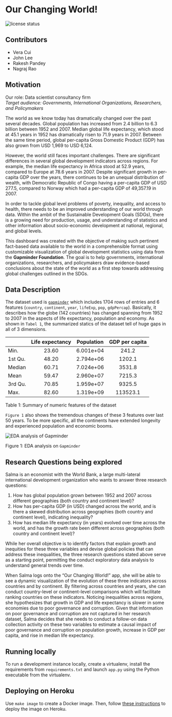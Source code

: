 Our Changing World!
================

![license
status](https://img.shields.io/github/license/UBC-MDS/our_changing_world)

## Contributors

-   Vera Cui
-   John Lee
-   Rakesh Pandey
-   Nagraj Rao

## Motivation

Our role: Data scientist consultancy firm <br> *Target audience:
Governments, International Organizations, Researchers, and Policymakers*

The world as we know today has dramatically changed over the past
several decades. Global population has increased from 2.4 billion to 6.3
billion between 1952 and 2007. Median global life expectancy, which
stood at 45.1 years in 1952 has dramatically risen to 71.9 years in
2007. Between the same time period, global per-capita Gross Domestic
Product (GDP) has also grown from USD 1,969 to USD 6,124.

However, the world still faces important challenges. There are
significant differences in several global development indicators across
regions. For example, the median life expectancy in Africa stood at 52.9
years, compared to Europe at 78.6 years in 2007. Despite significant
growth in per-capita GDP over the years, there continues to be an
unequal distribution of wealth, with Democratic Republic of Congo having
a per-capita GDP of USD 277.5, compared to Norway which had a per-capita
GDP of 49,357.19 in 2007.

In order to tackle global level problems of poverty, inequality, and
access to health, there needs to be an improved understanding of our
world through data. Within the ambit of the Sustainable Development
Goals (SDGs), there is a growing need for production, usage, and
understanding of statistics and other information about socio-economic
development at national, regional, and global levels.

This dashboard was created with the objective of making such pertinent
fact-based data available to the world in a comprehensible format using
customizable visualization of global development statistics using data
from the **Gapminder Foundation**. The goal is to help governments,
international organizations, researchers, and policymakers draw
evidence-based conclusions about the state of the world as a first step
towards addressing global challenges outlined in the SDGs.

## Data Description

The dataset used is [`gapminder`](https://www.gapminder.org/) which
includes 1704 rows of entries and 6 features (`country`, `continent`,
`year`, `lifeExp`, `pop`, `gdpPercap`). Basically, it describes how the
globe (142 countries) has changed spanning from 1952 to 2007 in the
aspects of life expectancy, population and economy. As shown in
`Tabel 1`, the summarized statics of the dataset tell of huge gaps in
all of 3 dimensions.

|         | Life expectancy | Population | GDP per capita |
|:--------|:---------------:|:----------:|:--------------:|
| Min.    |      23.60      | 6.001e+04  |     241.2      |
| 1st Qu. |      48.20      | 2.794e+06  |     1202.1     |
| Median  |      60.71      | 7.024e+06  |     3531.8     |
| Mean    |      59.47      | 2.960e+07  |     7215.3     |
| 3rd Qu. |      70.85      | 1.959e+07  |     9325.5     |
| Max.    |      82.60      | 1.319e+09  |    113523.1    |

Table 1: Summary of numeric features of the dataset

`Figure 1` also shows the tremendous changes of these 3 features over
last 50 years. To be more specific, all the continents have extended
longevity and experienced population and economic booms.

![EDA analysis of Gapminder](README_files/figure-gfm/eda2-1.png)

Figure 1: EDA analysis on `Gapminder`

## Research Questions being explored

Salma is an economist with the World Bank, a large multi-lateral
international development organization who wants to answer three
research questions:

1.  How has global population grown between 1952 and 2007 across
    different geographies (both country and continent level)?
2.  How has per-capita GDP (in USD) changed across the world, and is
    there a skewed distribution across geographies (both country and
    continent level), indicating inequality?
3.  How has median life expectancy (in years) evolved over time across
    the world, and has the growth rate been different across geographies
    (both country and continent level)?

While her overall objective is to identify factors that explain growth
and inequities for these three variables and devise global policies that
can address these inequalities, the three research questions stated
above serve as a starting point, permitting the conduct exploratory data
analysis to understand general trends over time.

When Salma logs onto the “Our Changing World!” app, she will be able to
see a dynamic visualization of the evolution of these three indicators
across countries and by continent. By filtering across countries and
years, she can conduct country-level or continent-level comparisons
which will facilitate ranking countries on these indicators. Noticing
inequalities across regions, she hypothesizes that growth in GDP and
life expectancy is slower in some economies due to poor governance and
corruption. Given that information on poor governance and corruption are
not captured in her research dataset, Salma decides that she needs to
conduct a follow-on data collection activity on these two variables to
estimate a causal impact of poor governance and corruption on population
growth, increase in GDP per capita, and rise in median life expectancy.

## Running locally

To run a development instance locally, create a virtualenv, install the
requirements from `requirements.txt` and launch `app.py` using the
Python executable from the virtualenv.

## Deploying on Heroku

Use `make image` to create a Docker image. Then, follow [these
instructions](link_to_url) to deploy the image on Heroku.
